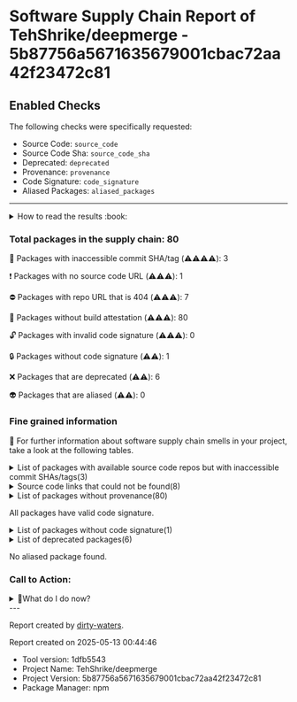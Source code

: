 
# Software Supply Chain Report of TehShrike/deepmerge - 5b87756a5671635679001cbac72aa42f23472c81

## Enabled Checks
The following checks were specifically requested:

- Source Code: `source_code`
- Source Code Sha: `source_code_sha`
- Deprecated: `deprecated`
- Provenance: `provenance`
- Code Signature: `code_signature`
- Aliased Packages: `aliased_packages`

---


<details>
    <summary>How to read the results :book: </summary>
    
 Dirty-waters has analyzed your project dependencies and found different categories for each of them:

    
 - ⚠️⚠️⚠️⚠️ : critical severity 

    
 - ⚠️⚠️⚠️ : high severity 

    
 - ⚠️⚠️: medium severity 

    
 - ⚠️: low severity 

</details>
        

 ### Total packages in the supply chain: 80


:wrench: Packages with inaccessible commit SHA/tag (⚠️⚠️⚠️⚠️): 3

:heavy_exclamation_mark: Packages with no source code URL (⚠️⚠️⚠️): 1

:no_entry: Packages with repo URL that is 404 (⚠️⚠️⚠️): 7

:black_square_button: Packages without build attestation (⚠️⚠️⚠️): 80

:unlock: Packages with invalid code signature (⚠️⚠️⚠️): 0

:lock: Packages without code signature (⚠️⚠️): 1

:x: Packages that are deprecated (⚠️⚠️): 6

:alien: Packages that are aliased (⚠️⚠️): 0


### Fine grained information

:dolphin: For further information about software supply chain smells in your project, take a look at the following tables.

<details>
<summary>List of packages with available source code repos but with inaccessible commit SHAs/tags(3)</summary>
    


| package_name           | sha_exists   | tag_version   | is_sha   | sha   | tag_url   | message                           |   status_code_for_sha | parent                                 |
|:-----------------------|:-------------|:--------------|:---------|:------|:----------|:----------------------------------|----------------------:|:---------------------------------------|
| `@types/estree@0.0.39` | False        | `0.0.39`      | False    |       |           | Tag 0.0.39 not found in the repo  |                   404 | `['is-reference@1.1.4']`               |
| `@types/node@8.10.54`  | False        | `8.10.54`     | False    |       |           | Tag 8.10.54 not found in the repo |                   404 | `[]`                                   |
| `@types/resolve@0.0.8` | False        | `0.0.8`       | False    |       |           | Tag 0.0.8 not found in the repo   |                   404 | `['rollup-plugin-node-resolve@5.2.0']` |
</details>

<details>
<summary>Source code links that could not be found(8)</summary>
    


|   index | package_name       | github_url                                  | github_exists   | parent                       |
|--------:|:-------------------|:--------------------------------------------|:----------------|:-----------------------------|
|       1 | `v8-argv@1.1.1`    | No_repo_info_found                          |                 | `[]`                         |
|       2 | `concat-map@0.0.1` | https://github.com/substack/node-concat-map | False           | `['brace-expansion@1.1.11']` |
|       3 | `defined@1.0.0`    | https://github.com/substack/defined         | False           | `[]`                         |
|       4 | `minimist@0.0.8`   | https://github.com/substack/minimist        | False           | `['mkdirp@0.5.1']`           |
|       5 | `minimist@1.2.0`   | https://github.com/substack/minimist        | False           | `[]`                         |
|       6 | `mkdirp@0.5.1`     | https://github.com/substack/node-mkdirp     | False           | `[]`                         |
|       7 | `resumer@0.0.0`    | https://github.com/substack/resumer         | False           | `[]`                         |
|       8 | `wordwrap@1.0.0`   | https://github.com/substack/node-wordwrap   | False           | `[]`                         |
</details>

<details>
<summary>List of packages without provenance(80)</summary>
    


| package_name                       | provenance_in_version   | parent                                 |
|:-----------------------------------|:------------------------|:---------------------------------------|
| `@types/estree@0.0.39`             | False                   | `['is-reference@1.1.4']`               |
| `@types/node@8.10.54`              | False                   | `[]`                                   |
| `@types/resolve@0.0.8`             | False                   | `['rollup-plugin-node-resolve@5.2.0']` |
| `acorn@7.1.0`                      | False                   | `[]`                                   |
| `arrify@1.0.1`                     | False                   | `[]`                                   |
| `balanced-match@1.0.0`             | False                   | `[]`                                   |
| `brace-expansion@1.1.11`           | False                   | `[]`                                   |
| `buffer-from@1.1.1`                | False                   | `[]`                                   |
| `builtin-modules@3.1.0`            | False                   | `[]`                                   |
| `commander@2.20.0`                 | False                   | `['uglify-js@3.6.1']`                  |
| `concat-map@0.0.1`                 | False                   | `['brace-expansion@1.1.11']`           |
| `deep-equal@1.0.1`                 | False                   | `[]`                                   |
| `deep-is@0.1.3`                    | False                   | `[]`                                   |
| `define-properties@1.1.3`          | False                   | `[]`                                   |
| `defined@1.0.0`                    | False                   | `[]`                                   |
| `diff@3.5.0`                       | False                   | `[]`                                   |
| `es-abstract@1.15.0`               | False                   | `[]`                                   |
| `es-to-primitive@1.2.0`            | False                   | `[]`                                   |
| `escodegen@1.12.0`                 | False                   | `[]`                                   |
| `esprima@2.7.3`                    | False                   | `[]`                                   |
| `esprima@3.1.3`                    | False                   | `[]`                                   |
| `estraverse@4.3.0`                 | False                   | `[]`                                   |
| `estree-walker@0.6.1`              | False                   | `[]`                                   |
| `esutils@2.0.3`                    | False                   | `[]`                                   |
| `fast-levenshtein@2.0.6`           | False                   | `[]`                                   |
| `for-each@0.3.3`                   | False                   | `[]`                                   |
| `fs.realpath@1.0.0`                | False                   | `[]`                                   |
| `function-bind@1.1.1`              | False                   | `[]`                                   |
| `glob@7.1.4`                       | False                   | `[]`                                   |
| `has-symbols@1.0.0`                | False                   | `[]`                                   |
| `has@1.0.3`                        | False                   | `[]`                                   |
| `inflight@1.0.6`                   | False                   | `[]`                                   |
| `inherits@2.0.4`                   | False                   | `[]`                                   |
| `is-callable@1.1.4`                | False                   | `[]`                                   |
| `is-date-object@1.0.1`             | False                   | `[]`                                   |
| `is-mergeable-object@1.1.0`        | False                   | `[]`                                   |
| `is-module@1.0.0`                  | False                   | `[]`                                   |
| `is-plain-object@5.0.0`            | False                   | `[]`                                   |
| `is-reference@1.1.4`               | False                   | `[]`                                   |
| `is-regex@1.0.4`                   | False                   | `[]`                                   |
| `is-symbol@1.0.2`                  | False                   | `[]`                                   |
| `jsmd@1.0.2`                       | False                   | `[]`                                   |
| `levn@0.3.0`                       | False                   | `[]`                                   |
| `magic-string@0.25.4`              | False                   | `[]`                                   |
| `make-error@1.3.5`                 | False                   | `[]`                                   |
| `marked@0.7.0`                     | False                   | `[]`                                   |
| `minimatch@3.0.4`                  | False                   | `[]`                                   |
| `minimist@0.0.8`                   | False                   | `['mkdirp@0.5.1']`                     |
| `minimist@1.2.0`                   | False                   | `[]`                                   |
| `mkdirp@0.5.1`                     | False                   | `[]`                                   |
| `object-inspect@1.6.0`             | False                   | `[]`                                   |
| `object-keys@1.1.1`                | False                   | `[]`                                   |
| `once@1.4.0`                       | False                   | `[]`                                   |
| `optionator@0.8.2`                 | False                   | `[]`                                   |
| `path-is-absolute@1.0.1`           | False                   | `[]`                                   |
| `path-parse@1.0.6`                 | False                   | `[]`                                   |
| `prelude-ls@1.1.2`                 | False                   | `[]`                                   |
| `resolve@1.11.1`                   | False                   | `[]`                                   |
| `resolve@1.12.0`                   | False                   | `[]`                                   |
| `resumer@0.0.0`                    | False                   | `[]`                                   |
| `rollup-plugin-commonjs@10.1.0`    | False                   | `[]`                                   |
| `rollup-plugin-node-resolve@5.2.0` | False                   | `[]`                                   |
| `rollup-pluginutils@2.8.2`         | False                   | `[]`                                   |
| `rollup@1.23.1`                    | False                   | `[]`                                   |
| `source-map-support@0.5.9`         | False                   | `[]`                                   |
| `source-map@0.6.1`                 | False                   | `[]`                                   |
| `sourcemap-codec@1.4.6`            | False                   | `[]`                                   |
| `string.prototype.trim@1.1.2`      | False                   | `[]`                                   |
| `string.prototype.trimleft@2.1.0`  | False                   | `[]`                                   |
| `string.prototype.trimright@2.1.0` | False                   | `[]`                                   |
| `tape@4.11.0`                      | False                   | `[]`                                   |
| `through@2.3.8`                    | False                   | `[]`                                   |
| `ts-node@7.0.1`                    | False                   | `[]`                                   |
| `type-check@0.3.2`                 | False                   | `[]`                                   |
| `typescript@2.2.2`                 | False                   | `[]`                                   |
| `uglify-js@3.6.1`                  | False                   | `[]`                                   |
| `v8-argv@1.1.1`                    | False                   | `[]`                                   |
| `wordwrap@1.0.0`                   | False                   | `[]`                                   |
| `wrappy@1.0.2`                     | False                   | `[]`                                   |
| `yn@2.0.0`                         | False                   | `[]`                                   |
</details>

All packages have valid code signature.

<details>
<summary>List of packages without code signature(1)</summary>
    


| package_name    | signature_present   | parent   |
|:----------------|:--------------------|:---------|
| `v8-argv@1.1.1` | False               | `[]`     |
</details>

<details>
<summary>List of deprecated packages(6)</summary>
    


| package_name                       | deprecated_in_version   | all_deprecated   | parent   |
|:-----------------------------------|:------------------------|:-----------------|:---------|
| `glob@7.1.4`                       | True                    | False            | `[]`     |
| `inflight@1.0.6`                   | True                    | True             | `[]`     |
| `mkdirp@0.5.1`                     | True                    | False            | `[]`     |
| `rollup-plugin-commonjs@10.1.0`    | True                    | True             | `[]`     |
| `rollup-plugin-node-resolve@5.2.0` | True                    | True             | `[]`     |
| `sourcemap-codec@1.4.6`            | True                    | True             | `[]`     |
</details>

No aliased package found.

### Call to Action:

<details>
<summary>👻What do I do now? </summary>


For packages **without source code & accessible SHA/release tags**:

- **Why?** Missing or inaccessible source code makes it impossible to audit the package for security vulnerabilities or malicious code.

1. Pull Request to the maintainer of dependency, requesting correct repository metadata and proper versioning/tagging. 


For **deprecated** packages:

- **Why?** Deprecated packages may contain known security issues and are no longer maintained, putting your project at risk.

1. Confirm the maintainer's deprecation intention 
2. Check for not deprecated versions

For packages **without code signature**:

- **Why?** Code signatures help verify the authenticity and integrity of the package, ensuring it hasn't been tampered with.

1. Open an issue in the dependency's repository to request the inclusion of code signature in the CI/CD pipeline. 


For packages **with invalid code signature**:

- **Why?** Invalid signatures could indicate tampering or compromised build processes.

1. It's recommended to verify the code signature and contact the maintainer to fix the issue.

For packages **without provenance**:

- **Why?** Without provenance, there's no way to verify that the package was built from the claimed source code, making supply chain attacks possible.

1. Open an issue in the dependency's repository to request the inclusion of provenance and build attestation in the CI/CD pipeline.

For packages that are **aliased**:

- **Why?** Aliased packages may hide malicious dependencies under seemingly legitimate names.

1. Check the aliased package and its repository to verify the alias is not malicious.
</details>
---

Report created by [dirty-waters](https://github.com/chains-project/dirty-waters/).

Report created on 2025-05-13 00:44:46
- Tool version: 1dfb5543
- Project Name: TehShrike/deepmerge
- Project Version: 5b87756a5671635679001cbac72aa42f23472c81
- Package Manager: npm
